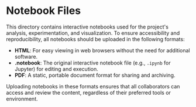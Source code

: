 # Notebook Files

This directory contains interactive notebooks used for the project's analysis, experimentation, and visualization. To ensure accessibility and reproducibility, all notebooks should be uploaded in the following formats:

- **HTML**: For easy viewing in web browsers without the need for additional software.
- **.notebook**: The original interactive notebook file (e.g., `.ipynb` for Jupyter) for editing and execution.
- **PDF**: A static, portable document format for sharing and archiving.

Uploading notebooks in these formats ensures that all collaborators can access and review the content, regardless of their preferred tools or environment.
